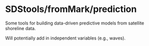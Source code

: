 # SDStools/fromMark/prediction

Some tools for building data-driven predictive models from satellite shoreline data.

Will potentially add in independent variables (e.g., waves).
